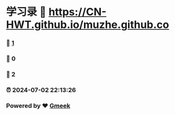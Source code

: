 # 学习录 :link: https://CN-HWT.github.io/muzhe.github.co 
### :page_facing_up: [1](https://CN-HWT.github.io/muzhe.github.co/tag.html) 
### :speech_balloon: 0 
### :hibiscus: 2 
### :alarm_clock: 2024-07-02 22:13:26 
### Powered by :heart: [Gmeek](https://github.com/Meekdai/Gmeek)
